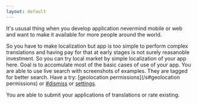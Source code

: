 ```yaml
---
layout: default
---
```


It's ususal thing when you develop application nevermind mobile or web and want to make it available for more people around the world.

So you have to make localization but app is too simple to perform complex translations and having pay for that at early stages is not surely reasanoble investment. So you can try local market by simple localization of your app here.
Goal is to accomulate most of the basic cases of use of your app.
You are able to use live search with screenshots of examples. They are tagged for better search. Have a try: [geolocation permissions](/s#geolocation permissions) or [#dismiss](/s#dismiss) or [settings](/s#settings).

You are able to submit your applications of translations or rate existing.

